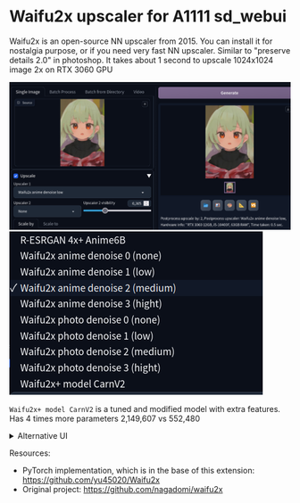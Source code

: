 # Waifu2x upscaler for A1111 sd_webui

Waifu2x is an open-source NN upscaler from 2015. You can install it for nostalgia purpose, or if you need very fast NN upscaler. Similar to "preserve details 2.0" in photoshop. It takes about 1 second to upscale 1024x1024 image 2x on RTX 3060 GPU

![](/images/preview.png)
![](/images/upscalers.png)

`Waifu2x+ model CarnV2` is a tuned and modified model with extra features. Has 4 times more parameters 2,149,607 vs 552,480

<details>
<summary>Alternative UI</summary>

You can enable Waifu2x accordion in the settings if you want. Disabled by default

![](/images/accordion.png)

</details>

Resources:
- PyTorch implementation, which is in the base of this extension: https://github.com/yu45020/Waifu2x
- Original project: https://github.com/nagadomi/waifu2x
